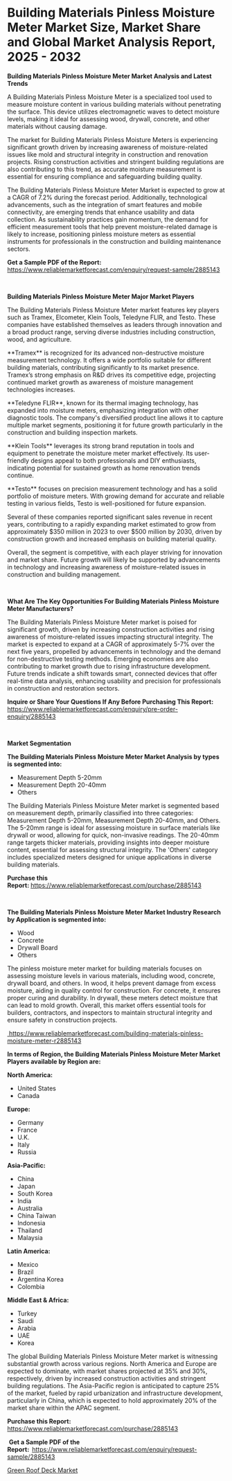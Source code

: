<p><h1>Building Materials Pinless Moisture Meter Market Size, Market Share and Global Market Analysis Report, 2025 - 2032</h1></p><p><strong>Building Materials Pinless Moisture Meter Market Analysis and Latest Trends</strong></p>
<p><p>A Building Materials Pinless Moisture Meter is a specialized tool used to measure moisture content in various building materials without penetrating the surface. This device utilizes electromagnetic waves to detect moisture levels, making it ideal for assessing wood, drywall, concrete, and other materials without causing damage. </p><p>The market for Building Materials Pinless Moisture Meters is experiencing significant growth driven by increasing awareness of moisture-related issues like mold and structural integrity in construction and renovation projects. Rising construction activities and stringent building regulations are also contributing to this trend, as accurate moisture measurement is essential for ensuring compliance and safeguarding building quality. </p><p>The Building Materials Pinless Moisture Meter Market is expected to grow at a CAGR of 7.2% during the forecast period. Additionally, technological advancements, such as the integration of smart features and mobile connectivity, are emerging trends that enhance usability and data collection. As sustainability practices gain momentum, the demand for efficient measurement tools that help prevent moisture-related damage is likely to increase, positioning pinless moisture meters as essential instruments for professionals in the construction and building maintenance sectors.</p></p>
<p><strong>Get a Sample PDF of the Report:&nbsp;</strong> <a href="https://www.reliablemarketforecast.com/enquiry/request-sample/2885143?utm_campaign=2288&utm_medium=2&utm_source=Github&utm_content=ia&utm_term=13032025&utm_id=building-materials-pinless-moisture-meter">https://www.reliablemarketforecast.com/enquiry/request-sample/2885143</a></p>
<p>&nbsp;</p>
<p><strong>Building Materials Pinless Moisture Meter Major Market Players</strong></p>
<p><p>The Building Materials Pinless Moisture Meter market features key players such as Tramex, Elcometer, Klein Tools, Teledyne FLIR, and Testo. These companies have established themselves as leaders through innovation and a broad product range, serving diverse industries including construction, wood, and agriculture.</p><p>**Tramex** is recognized for its advanced non-destructive moisture measurement technology. It offers a wide portfolio suitable for different building materials, contributing significantly to its market presence. Tramex’s strong emphasis on R&D drives its competitive edge, projecting continued market growth as awareness of moisture management technologies increases.</p><p>**Teledyne FLIR**, known for its thermal imaging technology, has expanded into moisture meters, emphasizing integration with other diagnostic tools. The company's diversified product line allows it to capture multiple market segments, positioning it for future growth particularly in the construction and building inspection markets.</p><p>**Klein Tools** leverages its strong brand reputation in tools and equipment to penetrate the moisture meter market effectively. Its user-friendly designs appeal to both professionals and DIY enthusiasts, indicating potential for sustained growth as home renovation trends continue.</p><p>**Testo** focuses on precision measurement technology and has a solid portfolio of moisture meters. With growing demand for accurate and reliable testing in various fields, Testo is well-positioned for future expansion.</p><p>Several of these companies reported significant sales revenue in recent years, contributing to a rapidly expanding market estimated to grow from approximately $350 million in 2023 to over $500 million by 2030, driven by construction growth and increased emphasis on building material quality. </p><p>Overall, the segment is competitive, with each player striving for innovation and market share. Future growth will likely be supported by advancements in technology and increasing awareness of moisture-related issues in construction and building management.</p></p>
<p>&nbsp;</p>
<p><strong>What Are The Key Opportunities For Building Materials Pinless Moisture Meter Manufacturers?</strong></p>
<p><p>The Building Materials Pinless Moisture Meter market is poised for significant growth, driven by increasing construction activities and rising awareness of moisture-related issues impacting structural integrity. The market is expected to expand at a CAGR of approximately 5-7% over the next five years, propelled by advancements in technology and the demand for non-destructive testing methods. Emerging economies are also contributing to market growth due to rising infrastructure development. Future trends indicate a shift towards smart, connected devices that offer real-time data analysis, enhancing usability and precision for professionals in construction and restoration sectors.</p></p>
<p><strong>Inquire or Share Your Questions If Any Before Purchasing This Report:</strong> <a href="https://www.reliablemarketforecast.com/enquiry/pre-order-enquiry/2885143?utm_campaign=2288&utm_medium=2&utm_source=Github&utm_content=ia&utm_term=13032025&utm_id=building-materials-pinless-moisture-meter">https://www.reliablemarketforecast.com/enquiry/pre-order-enquiry/2885143</a></p>
<p>&nbsp;</p>
<p><strong>Market Segmentation</strong></p>
<p><strong>The Building Materials Pinless Moisture Meter Market Analysis by types is segmented into:</strong></p>
<p><ul><li>Measurement Depth 5-20mm</li><li>Measurement Depth 20-40mm</li><li>Others</li></ul></p>
<p><p>The Building Materials Pinless Moisture Meter market is segmented based on measurement depth, primarily classified into three categories: Measurement Depth 5-20mm, Measurement Depth 20-40mm, and Others. The 5-20mm range is ideal for assessing moisture in surface materials like drywall or wood, allowing for quick, non-invasive readings. The 20-40mm range targets thicker materials, providing insights into deeper moisture content, essential for assessing structural integrity. The 'Others' category includes specialized meters designed for unique applications in diverse building materials.</p></p>
<p><strong>Purchase this Report:&nbsp;</strong><a href="https://www.reliablemarketforecast.com/purchase/2885143?utm_campaign=2288&utm_medium=2&utm_source=Github&utm_content=ia&utm_term=13032025&utm_id=building-materials-pinless-moisture-meter">https://www.reliablemarketforecast.com/purchase/2885143</a></p>
<p>&nbsp;</p>
<p><strong>The Building Materials Pinless Moisture Meter Market Industry Research by Application is segmented into:</strong></p>
<p><ul><li>Wood</li><li>Concrete</li><li>Drywall Board</li><li>Others</li></ul></p>
<p><p>The pinless moisture meter market for building materials focuses on assessing moisture levels in various materials, including wood, concrete, drywall board, and others. In wood, it helps prevent damage from excess moisture, aiding in quality control for construction. For concrete, it ensures proper curing and durability. In drywall, these meters detect moisture that can lead to mold growth. Overall, this market offers essential tools for builders, contractors, and inspectors to maintain structural integrity and ensure safety in construction projects.</p></p>
<p><a href="https://www.reliablemarketforecast.com/building-materials-pinless-moisture-meter-r2885143?utm_campaign=2288&utm_medium=2&utm_source=Github&utm_content=ia&utm_term=13032025&utm_id=building-materials-pinless-moisture-meter">&nbsp;https://www.reliablemarketforecast.com/building-materials-pinless-moisture-meter-r2885143</a></p>
<p><strong>In terms of Region, the Building Materials Pinless Moisture Meter Market Players available by Region are:</strong></p>
<p>
    <p> <strong> North America: </strong>
        <ul>
            <li>United States</li>
            <li>Canada</li>
        </ul>
        </p> 
    <p> <strong> Europe: </strong>
        <ul>
            <li>Germany</li>
            <li>France</li>
            <li>U.K.</li>
            <li>Italy</li>
            <li>Russia</li>
        </ul>
        </p> 
    <p> <strong> Asia-Pacific: </strong>
        <ul>
            <li>China</li>
            <li>Japan</li>
            <li>South Korea</li>
            <li>India</li>
            <li>Australia</li>
            <li>China Taiwan</li>
            <li>Indonesia</li>
            <li>Thailand</li>
            <li>Malaysia</li>
        </ul>
        </p> 
    <p> <strong> Latin America: </strong>
        <ul>
            <li>Mexico</li>
            <li>Brazil</li>
            <li>Argentina Korea</li>
            <li>Colombia</li>
        </ul>
        </p> 
    <p> <strong> Middle East & Africa: </strong>
        <ul>
            <li>Turkey</li>
            <li>Saudi</li>
            <li>Arabia</li>
            <li>UAE</li>
            <li>Korea</li>
        </ul>
    </p>
    </p>
<p><p>The global Building Materials Pinless Moisture Meter market is witnessing substantial growth across various regions. North America and Europe are expected to dominate, with market shares projected at 35% and 30%, respectively, driven by increased construction activities and stringent building regulations. The Asia-Pacific region is anticipated to capture 25% of the market, fueled by rapid urbanization and infrastructure development, particularly in China, which is expected to hold approximately 20% of the market share within the APAC segment.</p></p>
<p><strong>Purchase this Report: </strong><a href="https://www.reliablemarketforecast.com/purchase/2885143?utm_campaign=2288&utm_medium=2&utm_source=Github&utm_content=ia&utm_term=13032025&utm_id=building-materials-pinless-moisture-meter">https://www.reliablemarketforecast.com/purchase/2885143</a></p>
<p>&nbsp;<strong>Get a Sample PDF of the Report:&nbsp;&nbsp;</strong><a href="https://www.reliablemarketforecast.com/enquiry/request-sample/2885143?utm_campaign=2288&utm_medium=2&utm_source=Github&utm_content=ia&utm_term=13032025&utm_id=building-materials-pinless-moisture-meter">https://www.reliablemarketforecast.com/enquiry/request-sample/2885143</a></p>
<p><strong></strong></p>
<p><p><a href="https://github.com/rosamariarocque98/Market-Research-Report-List-1/blob/main/green-roof-deck-market.md?utm_campaign=2288&utm_medium=2&utm_source=Github&utm_content=ia&utm_term=13032025&utm_id=building-materials-pinless-moisture-meter">Green Roof Deck Market</a></p></p>